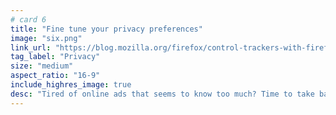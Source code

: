 ```yaml
---
# card 6
title: "Fine tune your privacy preferences"
image: "six.png"
link_url: "https://blog.mozilla.org/firefox/control-trackers-with-firefox/?utm_source=www.mozilla.org&utm_medium=referral&utm_campaign=election&utm_content=card"
tag_label: "Privacy"
size: "medium"
aspect_ratio: "16-9"
include_highres_image: true
desc: "Tired of online ads that seems to know too much? Time to take back control over which sites, companies and campaigns can track you."
---
```

